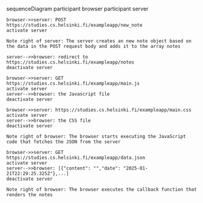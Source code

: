 sequenceDiagram
    participant browser
    participant server

    browser->>server: POST https://studies.cs.helsinki.fi/exampleapp/new_note
    activate server

    Note right of server: The server creates an new note object based on the data in the POST request body and adds it to the array notes

    server-->>browser: redirect to https://studies.cs.helsinki.fi/exampleapp/notes
    deactivate server

    browser->>server: GET https://studies.cs.helsinki.fi/exampleapp/main.js
    activate server
    server-->>browser: the Javascript file
    deactivate server

    browser->>server: https://studies.cs.helsinki.fi/exampleapp/main.css
    activate server
    server-->>browser: the CSS file
    deactivate server

    Note right of browser: The browser starts executing the JavaScript code that fetches the JSON from the server

    browser->>server: GET https://studies.cs.helsinki.fi/exampleapp/data.json
    activate server
    server-->>browser: [{"content": "","date": "2025-01-21T22:29:25.325Z"},...]
    deactivate server

    Note right of browser: The browser executes the callback function that renders the notes